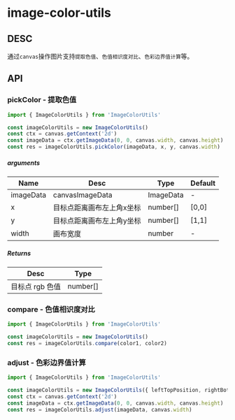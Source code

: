 # image-color-utils

## DESC
通过`canvas`操作图片支持`提取色值`、`色值相识度对比`、`色彩边界值计算`等。

## API

### pickColor - 提取色值 
```javascript
import { ImageColorUtils } from 'ImageColorUtils'

const imageColorUtils = new ImageColorUtils()
const ctx = canvas.getContext('2d')
const imageData = ctx.getImageData(0, 0, canvas.width, canvas.height)
const res = imageColorUtils.pickColor(imageData, x, y, canvas.width)
```
##### arguments
Name  | Desc  | Type | Default
-------- | -------- | -------- | --------
imageData | canvasImageData | ImageData | -
x | 目标点距离画布左上角x坐标 | number[] | [0,0]
y | 目标点距离画布左上角y坐标 | number[] | [1,1]
width | 画布宽度 | number | -
##### Returns
Desc  | Type 
-------- | -------- 
目标点 rgb 色值 | number[] 

### compare - 色值相识度对比
```javascript
import { ImageColorUtils } from 'ImageColorUtils'

const imageColorUtils = new ImageColorUtils()
const res = imageColorUtils.compare(color1, color2)
```

### adjust - 色彩边界值计算
```javascript
import { ImageColorUtils } from 'ImageColorUtils'

const imageColorUtils = new ImageColorUtils({ leftTopPosition, rightBottomPosition })
const ctx = canvas.getContext('2d')
const imageData = ctx.getImageData(0, 0, canvas.width, canvas.height)
const res = imageColorUtils.adjust(imageData, canvas.width)
```


